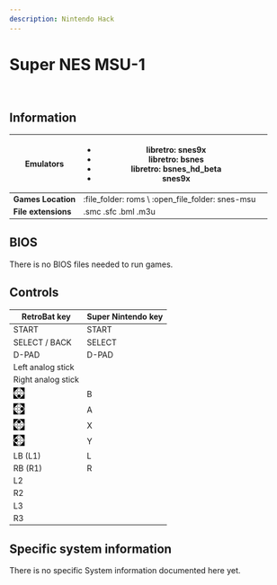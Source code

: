```yaml
---
description: Nintendo Hack
---
```


# Super NES MSU-1

<figure><img src="https://i.imgur.com/zbZdaU7.png" alt=""><figcaption></figcaption></figure>

## Information

| **Emulators**       | <ul><li>libretro: snes9x</li><li>libretro: bsnes</li><li>libretro: bsnes_hd_beta</li><li>snes9x</li></ul> |   |
| ------------------- | --------------------------------------------------------------------------------------------------------- | - |
| **Games Location**  | :file\_folder: roms \ :open\_file\_folder: snes-msu                                                       |   |
| **File extensions** | .smc .sfc .bml .m3u                                                                                       |   |

## BIOS

There is no BIOS files needed to run games.

## Controls

| RetroBat key                                                                           | Super Nintendo key |
| -------------------------------------------------------------------------------------- | ------------------ |
| START                                                                                  | START              |
| SELECT / BACK                                                                          | SELECT             |
| D-PAD                                                                                  | D-PAD              |
| Left analog stick                                                                      |                    |
| Right analog stick                                                                     |                    |
| ![A](<../../../.gitbook/assets/image (1) (2) (1).png>)                                 | B                  |
| ![B](<../../../.gitbook/assets/image (4) (1).png>)                                     | A                  |
| <img src="../../../.gitbook/assets/image (3) (1) (2).png" alt="" data-size="original"> | X                  |
| <img src="../../../.gitbook/assets/image (2) (1) (1).png" alt="" data-size="line">     | Y                  |
| LB (L1)                                                                                | L                  |
| RB (R1)                                                                                | R                  |
| L2                                                                                     |                    |
| R2                                                                                     |                    |
| L3                                                                                     |                    |
| R3                                                                                     |                    |

## Specific system information

There is no specific System information documented here yet.
